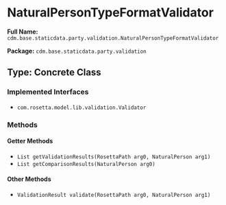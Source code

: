# NaturalPersonTypeFormatValidator

**Full Name:** `cdm.base.staticdata.party.validation.NaturalPersonTypeFormatValidator`

**Package:** `cdm.base.staticdata.party.validation`

## Type: Concrete Class

### Implemented Interfaces

- `com.rosetta.model.lib.validation.Validator`

### Methods

#### Getter Methods

- `List getValidationResults(RosettaPath arg0, NaturalPerson arg1)`
- `List getComparisonResults(NaturalPerson arg0)`

#### Other Methods

- `ValidationResult validate(RosettaPath arg0, NaturalPerson arg1)`

